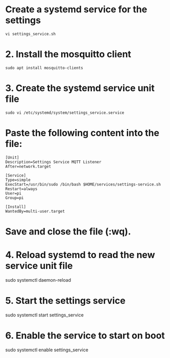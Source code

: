 # Create a systemd service for the settings

```shell
vi settings_service.sh
```

# 2. Install the mosquitto client

```
sudo apt install mosquitto-clients
```

# 3. Create the systemd service unit file

```shell
sudo vi /etc/systemd/system/settings_service.service
```

# Paste the following content into the file:

```shell
[Unit]
Description=Settings Service MQTT Listener
After=network.target

[Service]
Type=simple
ExecStart=/usr/bin/sudo /bin/bash $HOME/services/settings-service.sh
Restart=always
User=pi
Group=pi

[Install]
WantedBy=multi-user.target
```

# Save and close the file (:wq).

# 4. Reload systemd to read the new service unit file

sudo systemctl daemon-reload

# 5. Start the settings service

sudo systemctl start settings_service

# 6. Enable the service to start on boot

sudo systemctl enable settings_service
